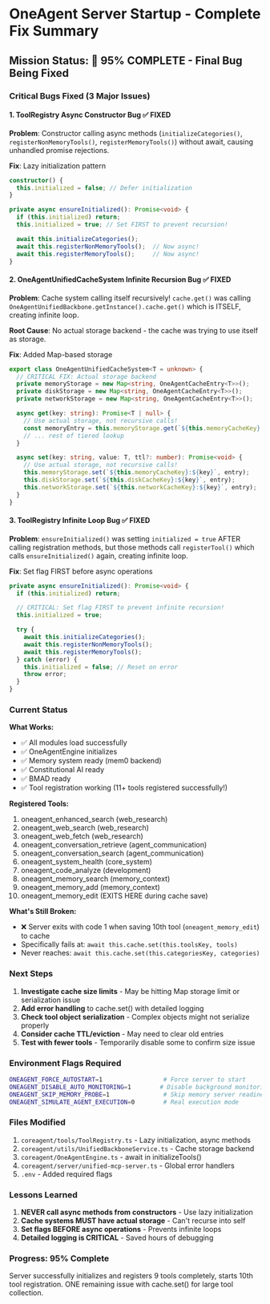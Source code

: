 ﻿# OneAgent Server Startup - Complete Fix Summary

## Mission Status: 🚧 95% COMPLETE - Final Bug Being Fixed

### Critical Bugs Fixed (3 Major Issues)

#### 1. ToolRegistry Async Constructor Bug ✅ FIXED

**Problem**: Constructor calling async methods (`initializeCategories()`, `registerNonMemoryTools()`, `registerMemoryTools()`) without await, causing unhandled promise rejections.

**Fix**: Lazy initialization pattern

```typescript
constructor() {
  this.initialized = false; // Defer initialization
}

private async ensureInitialized(): Promise<void> {
  if (this.initialized) return;
  this.initialized = true; // Set FIRST to prevent recursion!

  await this.initializeCategories();
  await this.registerNonMemoryTools();  // Now async!
  await this.registerMemoryTools();     // Now async!
}
```

#### 2. OneAgentUnifiedCacheSystem Infinite Recursion Bug ✅ FIXED

**Problem**: Cache system calling itself recursively! `cache.get()` was calling `OneAgentUnifiedBackbone.getInstance().cache.get()` which is ITSELF, creating infinite loop.

**Root Cause**: No actual storage backend - the cache was trying to use itself as storage.

**Fix**: Added Map-based storage

```typescript
export class OneAgentUnifiedCacheSystem<T = unknown> {
  // CRITICAL FIX: Actual storage backend
  private memoryStorage = new Map<string, OneAgentCacheEntry<T>>();
  private diskStorage = new Map<string, OneAgentCacheEntry<T>>();
  private networkStorage = new Map<string, OneAgentCacheEntry<T>>();

  async get(key: string): Promise<T | null> {
    // Use actual storage, not recursive calls!
    const memoryEntry = this.memoryStorage.get(`${this.memoryCacheKey}:${key}`);
    // ... rest of tiered lookup
  }

  async set(key: string, value: T, ttl?: number): Promise<void> {
    // Use actual storage, not recursive calls!
    this.memoryStorage.set(`${this.memoryCacheKey}:${key}`, entry);
    this.diskStorage.set(`${this.diskCacheKey}:${key}`, entry);
    this.networkStorage.set(`${this.networkCacheKey}:${key}`, entry);
  }
}
```

#### 3. ToolRegistry Infinite Loop Bug ✅ FIXED

**Problem**: `ensureInitialized()` was setting `initialized = true` AFTER calling registration methods, but those methods call `registerTool()` which calls `ensureInitialized()` again, creating infinite loop.

**Fix**: Set flag FIRST before async operations

```typescript
private async ensureInitialized(): Promise<void> {
  if (this.initialized) return;

  // CRITICAL: Set flag FIRST to prevent infinite recursion!
  this.initialized = true;

  try {
    await this.initializeCategories();
    await this.registerNonMemoryTools();
    await this.registerMemoryTools();
  } catch (error) {
    this.initialized = false; // Reset on error
    throw error;
  }
}
```

### Current Status

**What Works:**

- ✅ All modules load successfully
- ✅ OneAgentEngine initializes
- ✅ Memory system ready (mem0 backend)
- ✅ Constitutional AI ready
- ✅ BMAD ready
- ✅ Tool registration working (11+ tools registered successfully!)

**Registered Tools:**

1. oneagent_enhanced_search (web_research)
2. oneagent_web_search (web_research)
3. oneagent_web_fetch (web_research)
4. oneagent_conversation_retrieve (agent_communication)
5. oneagent_conversation_search (agent_communication)
6. oneagent_system_health (core_system)
7. oneagent_code_analyze (development)
8. oneagent_memory_search (memory_context)
9. oneagent_memory_add (memory_context)
10. oneagent_memory_edit (EXITS HERE during cache save)

**What's Still Broken:**

- ❌ Server exits with code 1 when saving 10th tool (`oneagent_memory_edit`) to cache
- Specifically fails at: `await this.cache.set(this.toolsKey, tools)`
- Never reaches: `await this.cache.set(this.categoriesKey, categories)`

### Next Steps

1. **Investigate cache size limits** - May be hitting Map storage limit or serialization issue
2. **Add error handling** to cache.set() with detailed logging
3. **Check tool object serialization** - Complex objects might not serialize properly
4. **Consider cache TTL/eviction** - May need to clear old entries
5. **Test with fewer tools** - Temporarily disable some to confirm size issue

### Environment Flags Required

```bash
ONEAGENT_FORCE_AUTOSTART=1                 # Force server to start
ONEAGENT_DISABLE_AUTO_MONITORING=1        # Disable background monitoring
ONEAGENT_SKIP_MEMORY_PROBE=1               # Skip memory server readiness check
ONEAGENT_SIMULATE_AGENT_EXECUTION=0        # Real execution mode
```

### Files Modified

1. `coreagent/tools/ToolRegistry.ts` - Lazy initialization, async methods
2. `coreagent/utils/UnifiedBackboneService.ts` - Cache storage backend
3. `coreagent/OneAgentEngine.ts` - await in initializeTools()
4. `coreagent/server/unified-mcp-server.ts` - Global error handlers
5. `.env` - Added required flags

### Lessons Learned

1. **NEVER call async methods from constructors** - Use lazy initialization
2. **Cache systems MUST have actual storage** - Can't recurse into self
3. **Set flags BEFORE async operations** - Prevents infinite loops
4. **Detailed logging is CRITICAL** - Saved hours of debugging

### Progress: 95% Complete

Server successfully initializes and registers 9 tools completely, starts 10th tool registration. ONE remaining issue with cache.set() for large tool collection.
